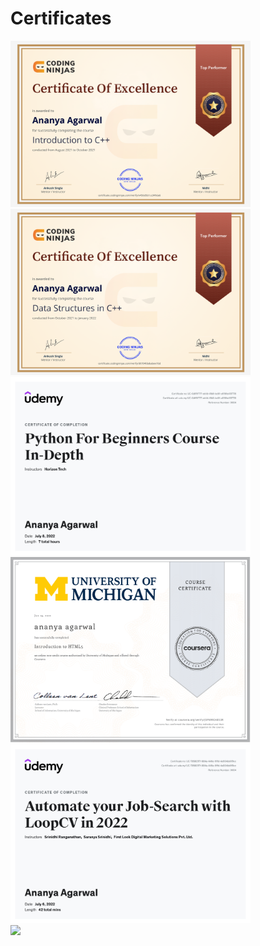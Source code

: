 # Certificates

<img src="https://github.com/ananya-agarwal/Certificates/blob/main/cpp_excelnce_Coding_Ninja.pdf" width=384>
<br>

<img src="https://github.com/ananya-agarwal/Certificates/blob/main/dsa_excelnce_Coding_Ninja.pdf" width=384>
<br>

<img src="https://github.com/ananya-agarwal/Certificates/blob/main/certificate.pdf" width=384>
<br>

<img src="https://github.com/ananya-agarwal/Certificates/blob/main/Coursera%20HTML.pdf" width=384>
<br>

<img src="https://github.com/ananya-agarwal/Certificates/blob/main/Ananya_Automate%20LoopCV.pdf" width=384>
<br>

<img src="https://github.com/ananya-agarwal/YOLO_objDetection/blob/main/Test_phase1.jpg" width=384>
<br>
